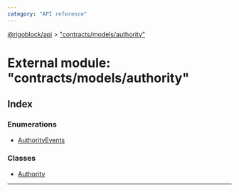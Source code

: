```yaml
---
category: "API reference"
---
```



[@rigoblock/api](../quick_start.md) > ["contracts/models/authority"](../modules/_contracts_models_authority_.md)

# External module: "contracts/models/authority"

## Index

### Enumerations

* [AuthorityEvents](../enums/_contracts_models_authority_.authorityevents.md)

### Classes

* [Authority](../classes/_contracts_models_authority_.authority.md)

---

